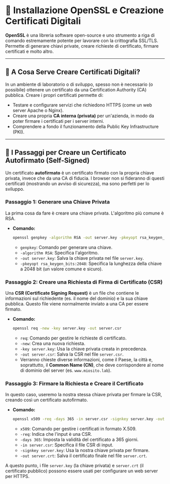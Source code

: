 # 🔑 Installazione OpenSSL e Creazione Certificati Digitali

**OpenSSL** è una libreria software open-source e uno strumento a riga di comando estremamente potente per lavorare con la crittografia SSL/TLS. Permette di generare chiavi private, creare richieste di certificato, firmare certificati e molto altro.

---

## 🧐 A Cosa Serve Creare Certificati Digitali?

In un ambiente di laboratorio o di sviluppo, spesso non è necessario (o possibile) ottenere un certificato da una Certification Authority (CA) pubblica. Creare i propri certificati permette di:
*   Testare e configurare servizi che richiedono HTTPS (come un web server Apache o Nginx).
*   Creare una propria **CA interna (privata)** per un'azienda, in modo da poter firmare i certificati per i server interni.
*   Comprendere a fondo il funzionamento della Public Key Infrastructure (PKI).

---

## 🚀 I Passaggi per Creare un Certificato Autofirmato (Self-Signed)

Un certificato **autofirmato** è un certificato firmato con la propria chiave privata, invece che da una CA di fiducia. I browser non si fideranno di questi certificati (mostrando un avviso di sicurezza), ma sono perfetti per lo sviluppo.

### Passaggio 1: Generare una Chiave Privata
La prima cosa da fare è creare una chiave privata. L'algoritmo più comune è RSA.
*   **Comando:**
    ```bash
    openssl genpkey -algorithm RSA -out server.key -pkeyopt rsa_keygen_bits:2048
    ```
    *   `genpkey`: Comando per generare una chiave.
    *   `-algorithm RSA`: Specifica l'algoritmo.
    *   `-out server.key`: Salva la chiave privata nel file `server.key`.
    *   `-pkeyopt rsa_keygen_bits:2048`: Specifica la lunghezza della chiave a 2048 bit (un valore comune e sicuro).

### Passaggio 2: Creare una Richiesta di Firma di Certificato (CSR)
Una **CSR (Certificate Signing Request)** è un file che contiene le informazioni sul richiedente (es. il nome del dominio) e la sua chiave pubblica. Questo file viene normalmente inviato a una CA per essere firmato.
*   **Comando:**
    ```bash
    openssl req -new -key server.key -out server.csr
    ```
    *   `req`: Comando per gestire le richieste di certificato.
    *   `-new`: Crea una nuova richiesta.
    *   `-key server.key`: Usa la chiave privata creata in precedenza.
    *   `-out server.csr`: Salva la CSR nel file `server.csr`.
    *   Verranno chieste diverse informazioni, come il Paese, la città e, soprattutto, il **Common Name (CN)**, che deve corrispondere al nome di dominio del server (es. `www.miosito.lab`).

### Passaggio 3: Firmare la Richiesta e Creare il Certificato
In questo caso, useremo la nostra stessa chiave privata per firmare la CSR, creando così un certificato autofirmato.
*   **Comando:**
    ```bash
    openssl x509 -req -days 365 -in server.csr -signkey server.key -out server.crt
    ```
    *   `x509`: Comando per gestire i certificati in formato X.509.
    *   `-req`: Indica che l'input è una CSR.
    *   `-days 365`: Imposta la validità del certificato a 365 giorni.
    *   `-in server.csr`: Specifica il file CSR di input.
    *   `-signkey server.key`: Usa la nostra chiave privata per firmare.
    *   `-out server.crt`: Salva il certificato finale nel file `server.crt`.

A questo punto, i file `server.key` (la chiave privata) e `server.crt` (il certificato pubblico) possono essere usati per configurare un web server per HTTPS.
